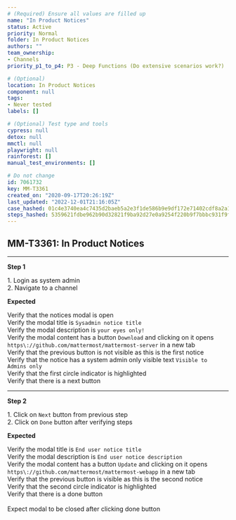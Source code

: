 ```yaml
---
# (Required) Ensure all values are filled up
name: "In Product Notices"
status: Active
priority: Normal
folder: In Product Notices
authors: ""
team_ownership: 
- Channels
priority_p1_to_p4: P3 - Deep Functions (Do extensive scenarios work?)

# (Optional)
location: In Product Notices
component: null
tags: 
- Never tested
labels: []

# (Optional) Test type and tools
cypress: null
detox: null
mmctl: null
playwright: null
rainforest: []
manual_test_environments: []

# Do not change
id: 7061732
key: MM-T3361
created_on: "2020-09-17T20:26:19Z"
last_updated: "2022-12-01T21:16:05Z"
case_hashed: 01c4e3740ea4c7435d2baeb5a2e3f1de586b9e9df172e71402cdf8a2a18c47296453d557818d05931f47fc0a34744ac1
steps_hashed: 5359621fdbe962b90d32821f9ba92d27e0a9254f220b9f7bbbc931f9f484eac9fc2bf7ac06db8b92eed393f46e8174e7
---
```


<!-- (Auto-generated) Based on frontmatter's "key" and "name" -->

## MM-T3361: In Product Notices

---

**Step 1**

1\. Login as system admin\
2\. Navigate to a channel

**Expected**

Verify that the notices modal is open\
Verify the modal title is `Sysadmin notice title`\
Verify the modal description is `your eyes only!`\
Verify the modal content has a button `Download` and clicking on it opens `https\://github.com/mattermost/mattermost-server` in a new tab\
Verify that the previous button is not visible as this is the first notice\
Verify that the notice has a system admin only visible text `Visible to Admins only`\
Verify that the first circle indicator is highlighted\
Verify that there is a next button

---

**Step 2**

1\. Click on `Next` button from previous step\
2\. Click on `Done` button after verifying steps

**Expected**

Verify the modal title is `End user notice title`\
Verify the modal description is `End user notice description`\
Verify the modal content has a button `Update` and clicking on it opens `https\://github.com/mattermost/mattermost-webapp` in a new tab\
Verify that the previous button is visible as this is the second notice\
Verify that the second circle indicator is highlighted\
Verify that there is a done button\
\
Expect modal to be closed after clicking done button
